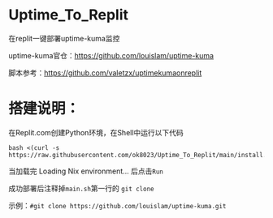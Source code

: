 # Uptime_To_Replit
在replit一键部署uptime-kuma监控

uptime-kuma官仓：https://github.com/louislam/uptime-kuma

脚本参考：https://github.com/valetzx/uptimekumaonreplit

# 搭建说明：

在Replit.com创建Python环境，在Shell中运行以下代码

````
bash <(curl -s  https://raw.githubusercontent.com/ok8023/Uptime_To_Replit/main/install.sh)
````

当加载完 Loading Nix environment... 后点击`Run`

成功部署后注释掉`main.sh`第一行的 `git clone`

示例：`#git clone https://github.com/louislam/uptime-kuma.git`
